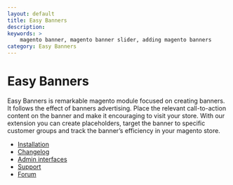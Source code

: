 ```yaml
---
layout: default
title: Easy Banners
description:
keywords: >
    magento banner, magento banner slider, adding magento banners
category: Easy Banners
---
```


# Easy Banners

Easy Banners is remarkable magento module focused on creating banners.
It follows the effect of banners advertising. Place the relevant call-to-action
content on the banner and make it encouraging to visit your store. With our
extension you can create placeholders, target the banner to specific customer
groups and track the banner’s efficiency in your magento store.

* [Installation](installation/)
* [Changelog](changelog/)
* [Admin interfaces](interfaces/)
* [Support](https://swissuplabs.com/contacts/)
* [Forum](https://swissuplabs.com/magento-forum/)
